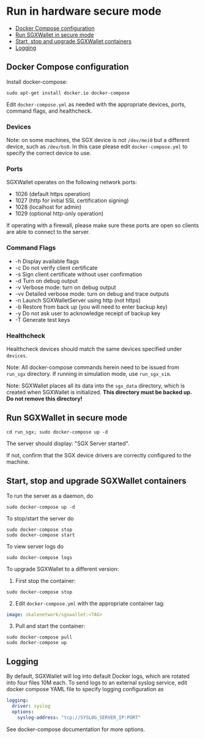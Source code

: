 <!-- SPDX-License-Identifier: (AGPL-3.0-only OR CC-BY-4.0) -->

# Run in hardware secure mode

-   [Docker Compose configuration](#docker-compose-configuration)
-   [Run SGXWallet in secure mode](#run-sgxwallet-in-secure-mode)
-   [Start, stop and upgrade SGXWallet containers](#start-stop-and-upgrade-sgxwallet-containers)
-   [Logging](#logging)

## Docker Compose configuration

Install docker-compose:

```shell
sudo apt-get install docker.io docker-compose
```

Edit `docker-compose.yml` as needed with the appropriate devices, ports, command flags, and healthcheck.

### Devices

Note: on some machines, the SGX device is not `/dev/mei0` but a different device, such 
as `/dev/bs0`. In this case please edit  `docker-compose.yml` to specify the correct 
device to use. 

### Ports

SGXWallet operates on the following network ports:

-   1026 (default https operation)
-   1027 (http for initial SSL certification signing)
-   1028 (localhost for admin)
-   1029 (optional http-only operation)

If operating with a firewall, please make sure these ports are open so clients are able to connect to the server. 

### Command Flags

-   \-h     Display available flags
-   \-c     Do not verify client certificate
-   \-s     Sign client certificate without user confirmation
-   \-d     Turn on debug output
-   \-v     Verbose mode: turn on debug output
-   \-vv    Detailed verbose mode: turn on debug and trace outputs
-   \-n     Launch SGXWalletServer using http (not https)
-   \-b     Restore from back up (you will need to enter backup key) 
-   \-y     Do not ask user to acknowledge receipt of backup key 
-   \-T     Generate test keys     

### Healthcheck

Healthcheck devices should match the same devices specified under `devices`.

Note: All docker-compose commands herein need to be issued from `run_sgx` directory. If running in simulation mode, use `run_sgx_sim`.

Note: SGXWallet places all its data into the `sgx_data` directory, which is created when SGXWallet is initialized.
**This directory must be backed up. Do not remove this directory!**

## Run SGXWallet in secure mode

```shell
cd run_sgx; sudo docker-compose up -d
```

The server should display: "SGX Server started".

If not, confirm that the SGX device drivers are correctly configured to the machine.

## Start, stop and upgrade SGXWallet containers

To run the server as a daemon, do

```shell
sudo docker-compose up -d
```

To stop/start the server do 

```shell
sudo docker-compose stop
sudo docker-compose start
```

To view server logs do 

```shell
sudo docker-compose logs
```

To upgrade SGXWallet to a different version:

1.  First stop the container:

```shell
sudo docker-compose stop
```

2.  Edit `docker-compose.yml` with the appropriate container tag:

```yaml
image: skalenetwork/sgxwallet:<TAG>
```

3.  Pull and start the container:

```shell
sudo docker-compose pull
sudo docker-compose up
```

## Logging

By default, SGXWallet will log into default Docker logs, which are rotated into four files 10M each.
To send logs to an external syslog service, edit docker compose YAML file to specify logging configuration as 

```yaml
logging:
  driver: syslog
  options:
    syslog-address: "tcp://SYSLOG_SERVER_IP:PORT"

```

See docker-compose documentation for more options.
